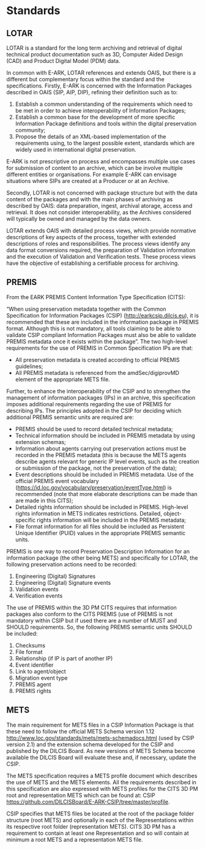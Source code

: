 # Standards
## LOTAR
LOTAR is a standard for the long term archiving and retrieval of digital technical product documentation such as 3D, Computer Aided Design (CAD) and Product Digital Model (PDM) data. 

In common with E-ARK, LOTAR references and extends OAIS, but there is a different but complementary focus within the standard and the specifications. Firstly, E-ARK is concerned with the Information Packages described in OAIS (SIP, AIP, DIP), refining their definition such as to:

1.	Establish a common understanding of the requirements which need to be met in order to achieve interoperability of Information Packages;
2.	Establish a common base for the development of more specific Information Package definitions and tools within the digital preservation community;
3.	Propose the details of an XML-based implementation of the requirements using, to the largest possible extent, standards which are widely used in international digital preservation.

E-ARK is not prescriptive on process and encompasses multiple use cases for submission of content to an archive, which can be involve multiple different entities or organisations. For example E-ARK can envisage situations where SIPs are created at a Producer or at an Archive. 

Secondly, LOTAR is not concerned with package structure but with the data content of the packages and with the main phases of archiving as described by OAIS: data preparation, ingest, archival atorage, access and retrieval. It does not consider interoperability, as the Archives considered will typically be owned and managed by the data owners. 

LOTAR extends OAIS with detailed process views, which provide normative descriptions of key aspects of the process, together with extended descriptions of roles and responsibilities. The process views identify any data format conversions required, the preparation of Validation information and the execution of Validation and Verification tests. These process views have the objective of establishing a certifiable process for archiving.

## PREMIS
From the EARK PREMIS Content Information Type Specification (CITS):

“When using preservation metadata together with the Common Specification for Information Packages (CSIP) (http://earkcsip.dilcis.eu), it is recommended that these are included in the information package in PREMIS format. Although this is not mandatory, all tools claiming to be able to validate CSIP compliant Information Packages must also be able to validate PREMIS metadata once it exists within the package”. The two high-level requirements for the use of PREMIS in Common Specification IPs are that:

*	All preservation metadata is created according to official PREMIS guidelines;
*	All PREMIS metadata is referenced from the amdSec/digiprovMD element of the appropriate METS file.

Further, to enhance the interoperability of the CSIP and to strengthen the management of information packages (IPs) in an archive, this specification imposes additional requirements regarding the use of PREMIS for describing IPs. The principles adopted in the CSIP for deciding which additional PREMIS semantic units are required are:

*	PREMIS should be used to record detailed technical metadata;
*	Technical information should be included in PREMIS metadata by using extension schemas;
*	Information about agents carrying out preservation actions must be recorded in the PREMIS metadata (this is because the METS agents describe agents relevant for generic IP level events, such as the creation or submission of the package, not the preservation of the data);
*	Event descriptions should be included in PREMIS metadata. Use of the official PREMIS event vocabulary (https://id.loc.gov/vocabulary/preservation/eventType.html) is recommended (note that more elaborate descriptions can be made than are made in this CITS);
*	Detailed rights information should be included in PREMIS. High-level rights information in METS indicates restrictions. Detailed, object-specific rights information will be included in the PREMIS metadata;
*	File format information for all files should be included as Persistent Unique Identifier (PUID) values in the appropriate PREMIS semantic units.

PREMIS is one way to record Preservation Description Information for an information package (the other being METS) and specifically for LOTAR, the following preservation actions need to be recorded:

1.	Engineering (Digital) Signatures
2.	Engineering (Digital) Signature events 
3.	Validation events 
4.	Verification events

The use of PREMIS within the 3D PM CITS requires that information packages also conform to the CITS PREMIS (use of PREMIS is not mandatory within CSIP but if used there are a number of MUST and SHOULD requirements. So, the following PREMIS semantic units SHOULD be included:

1.	Checksums
2.	File format
3.	Relationship (if IP is part of another IP)
4.	Event identifier
5.	Link to agent/object
6.	Migration event type
7.	PREMIS agent
8.	PREMIS rights

## METS
The main requirement for METS files in a CSIP Information Package is that these need to follow the official METS Schema version 1.12 http://www.loc.gov/standards/mets/mets-schemadocs.html (used by CSIP version 2.1) and the extension schema developed for the CSIP and published by the DILCIS Board. As new versions of METS Schema become available the DILCIS Board will evaluate these and, if necessary, update the CSIP.

The METS specification requires a METS profile document which describes the use of METS and the METS elements. All the requirements described in this specification are also expressed with METS profiles for the CITS 3D PM root and representation METS which can be found at: CSIP https://github.com/DILCISBoard/E-ARK-CSIP/tree/master/profile.

CSIP specifies that METS files be located at the root of the package folder structure (root METS) and optionally in each of the Representations within its respective root folder (representation METS). CITS 3D PM has a requirement to contain at least one Representation and so will contain at minimum a root METS and a representation METS file. 
